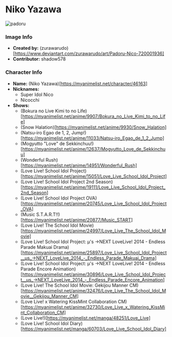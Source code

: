 # Niko Yazawa

![padoru](https://raw.githubusercontent.com/shadow578/Padoru-Padoru/master/Padoru/love-life-noco-yazawa.png "Niko Yazawa")

### Image Info
* **Created by:**    (zurawarudo)[https://www.deviantart.com/zurawarudo/art/Padoru-Nico-720001936]
* **Contributor:**   shadow578

### Character Info
* **Name:**   (Niko Yazawa)[https://myanimelist.net/character/46163]
* **Nicknames:**
  * Super Idol Nico
  * Nicocchi
* **Shows:**
  * (Bokura no Live Kimi to no Life)[https://myanimelist.net/anime/9907/Bokura_no_Live_Kimi_to_no_Life]
  * (Snow Halation)[https://myanimelist.net/anime/9930/Snow_Halation]
  * (Natsu-iro Egao de 1, 2, Jump!)[https://myanimelist.net/anime/11033/Natsu-iro_Egao_de_1_2_Jump]
  * (Mogyutto "Love" de Sekkinchuu!)[https://myanimelist.net/anime/12637/Mogyutto_Love_de_Sekkinchuu]
  * (Wonderful Rush)[https://myanimelist.net/anime/14951/Wonderful_Rush]
  * (Love Live! School Idol Project)[https://myanimelist.net/anime/15051/Love_Live_School_Idol_Project]
  * (Love Live! School Idol Project 2nd Season)[https://myanimelist.net/anime/19111/Love_Live_School_Idol_Project_2nd_Season]
  * (Love Live! School Idol Project OVA)[https://myanimelist.net/anime/20745/Love_Live_School_Idol_Project_OVA]
  * (Music S.T.A.R.T!!)[https://myanimelist.net/anime/20877/Music_START]
  * (Love Live! The School Idol Movie)[https://myanimelist.net/anime/24997/Love_Live_The_School_Idol_Movie]
  * (Love Live! School Idol Project: μ's →NEXT LoveLive! 2014 - Endless Parade Makuai Drama)[https://myanimelist.net/anime/25897/Love_Live_School_Idol_Project__μs_→NEXT_LoveLive_2014_-_Endless_Parade_Makuai_Drama]
  * (Love Live! School Idol Project: μ's →NEXT LoveLive! 2014 - Endless Parade Encore Animation)[https://myanimelist.net/anime/30896/Love_Live_School_Idol_Project__μs_→NEXT_LoveLive_2014_-_Endless_Parade_Encore_Animation]
  * (Love Live! The School Idol Movie: Gekijou Manner CM)[https://myanimelist.net/anime/32476/Love_Live_The_School_Idol_Movie__Gekijou_Manner_CM]
  * (Love Live! x Watering KissMint Collaboration CM)[https://myanimelist.net/anime/32730/Love_Live_x_Watering_KissMint_Collaboration_CM]
  * (Love Live!)[https://myanimelist.net/manga/48251/Love_Live]
  * (Love Live! School Idol Diary)[https://myanimelist.net/manga/60703/Love_Live_School_Idol_Diary]
